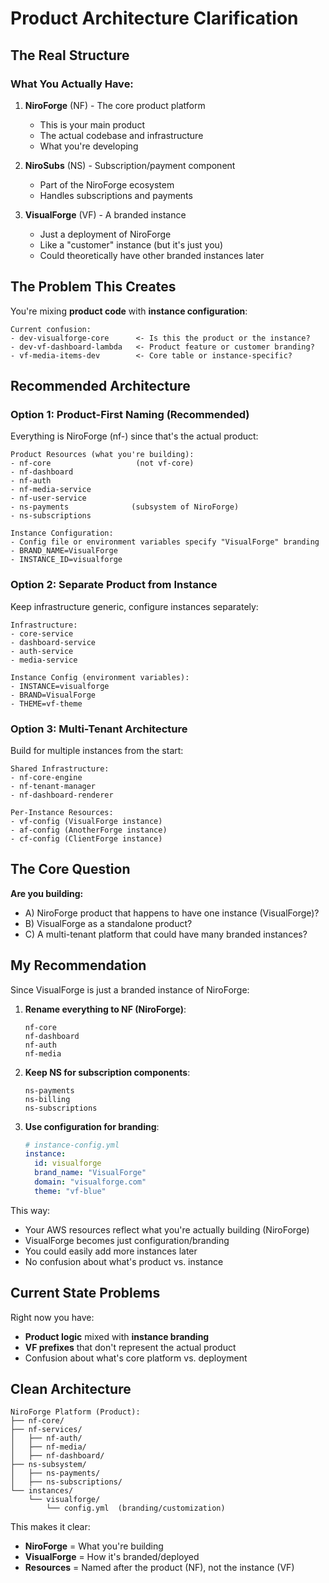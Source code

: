 # Product Architecture Clarification

## The Real Structure

### What You Actually Have:

1. **NiroForge** (NF) - The core product platform
   - This is your main product
   - The actual codebase and infrastructure
   - What you're developing

2. **NiroSubs** (NS) - Subscription/payment component
   - Part of the NiroForge ecosystem
   - Handles subscriptions and payments

3. **VisualForge** (VF) - A branded instance
   - Just a deployment of NiroForge
   - Like a "customer" instance (but it's just you)
   - Could theoretically have other branded instances later

## The Problem This Creates

You're mixing **product code** with **instance configuration**:

```
Current confusion:
- dev-visualforge-core      <- Is this the product or the instance?
- dev-vf-dashboard-lambda   <- Product feature or customer branding?
- vf-media-items-dev        <- Core table or instance-specific?
```

## Recommended Architecture

### Option 1: Product-First Naming (Recommended)
Everything is NiroForge (nf-) since that's the actual product:

```
Product Resources (what you're building):
- nf-core                   (not vf-core)
- nf-dashboard             
- nf-auth
- nf-media-service
- nf-user-service
- ns-payments              (subsystem of NiroForge)
- ns-subscriptions

Instance Configuration:
- Config file or environment variables specify "VisualForge" branding
- BRAND_NAME=VisualForge
- INSTANCE_ID=visualforge
```

### Option 2: Separate Product from Instance
Keep infrastructure generic, configure instances separately:

```
Infrastructure:
- core-service
- dashboard-service
- auth-service
- media-service

Instance Config (environment variables):
- INSTANCE=visualforge
- BRAND=VisualForge
- THEME=vf-theme
```

### Option 3: Multi-Tenant Architecture
Build for multiple instances from the start:

```
Shared Infrastructure:
- nf-core-engine
- nf-tenant-manager
- nf-dashboard-renderer

Per-Instance Resources:
- vf-config (VisualForge instance)
- af-config (AnotherForge instance)
- cf-config (ClientForge instance)
```

## The Core Question

**Are you building:**
- A) NiroForge product that happens to have one instance (VisualForge)?
- B) VisualForge as a standalone product?
- C) A multi-tenant platform that could have many branded instances?

## My Recommendation

Since VisualForge is just a branded instance of NiroForge:

1. **Rename everything to NF (NiroForge)**:
   ```
   nf-core
   nf-dashboard
   nf-auth
   nf-media
   ```

2. **Keep NS for subscription components**:
   ```
   ns-payments
   ns-billing
   ns-subscriptions
   ```

3. **Use configuration for branding**:
   ```yaml
   # instance-config.yml
   instance:
     id: visualforge
     brand_name: "VisualForge"
     domain: "visualforge.com"
     theme: "vf-blue"
   ```

This way:
- Your AWS resources reflect what you're actually building (NiroForge)
- VisualForge becomes just configuration/branding
- You could easily add more instances later
- No confusion about what's product vs. instance

## Current State Problems

Right now you have:
- **Product logic** mixed with **instance branding**
- **VF prefixes** that don't represent the actual product
- Confusion about what's core platform vs. deployment

## Clean Architecture

```
NiroForge Platform (Product):
├── nf-core/
├── nf-services/
│   ├── nf-auth/
│   ├── nf-media/
│   ├── nf-dashboard/
├── ns-subsystem/
│   ├── ns-payments/
│   ├── ns-subscriptions/
└── instances/
    └── visualforge/
        └── config.yml  (branding/customization)
```

This makes it clear:
- **NiroForge** = What you're building
- **VisualForge** = How it's branded/deployed
- **Resources** = Named after the product (NF), not the instance (VF)
